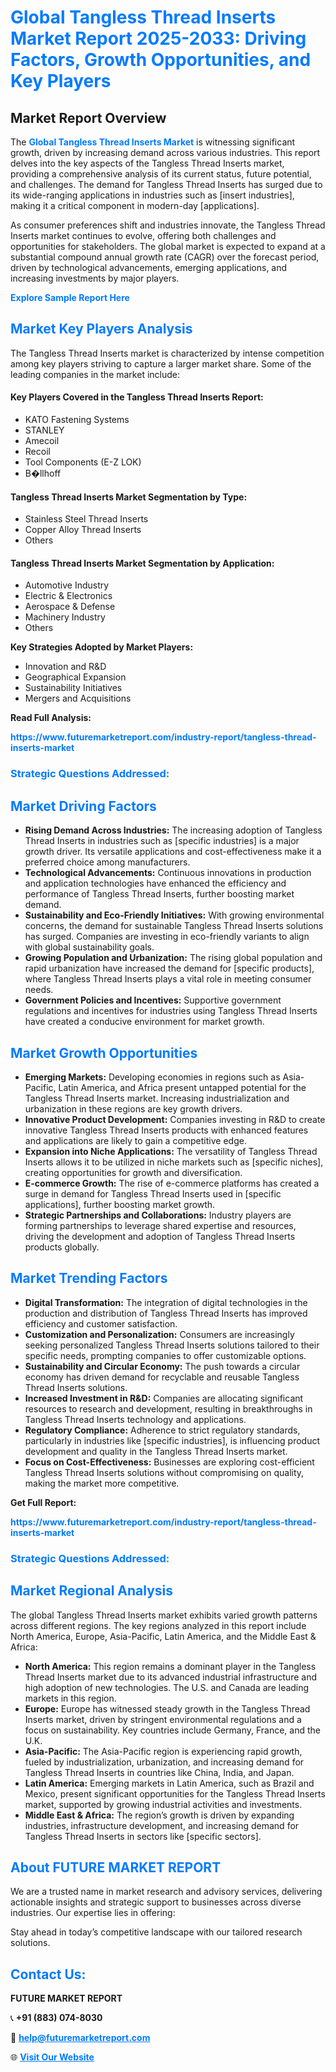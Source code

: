 <h1 style="color: #007BFF;">Global Tangless Thread Inserts Market Report 2025-2033: Driving Factors, Growth Opportunities, and Key Players</h1>

<section id="overview">
<h2>Market Report Overview</h2>
<p>The <a href="https://www.futuremarketreport.com/industry-report/tangless-thread-inserts-market" style="color: #007BFF; text-decoration: none;"><strong>Global Tangless Thread Inserts Market</strong></a> is witnessing significant growth, driven by increasing demand across various industries. This report delves into the key aspects of the Tangless Thread Inserts market, providing a comprehensive analysis of its current status, future potential, and challenges. The demand for Tangless Thread Inserts has surged due to its wide-ranging applications in industries such as [insert industries], making it a critical component in modern-day [applications].</p>
<p>As consumer preferences shift and industries innovate, the Tangless Thread Inserts market continues to evolve, offering both challenges and opportunities for stakeholders. The global market is expected to expand at a substantial compound annual growth rate (CAGR) over the forecast period, driven by technological advancements, emerging applications, and increasing investments by major players.</p>
</section>

<section id="overview">
<p><a href="https://www.futuremarketreport.com/request-sample/reportId=59106" style="color: #007BFF; text-decoration: none;"><strong>Explore Sample Report Here</strong></a></p>
</section>

<section id="key-players">
<h2 style="color: #007BFF;">Market Key Players Analysis</h2>
<p>The Tangless Thread Inserts market is characterized by intense competition among key players striving to capture a larger market share. Some of the leading companies in the market include:</p>
<h4>Key Players Covered in the Tangless Thread Inserts Report:</h4>
<ul><li>KATO Fastening Systems</li><li>STANLEY</li><li>Amecoil</li><li>Recoil</li><li>Tool Components (E-Z LOK)</li><li>B�llhoff</li></ul>
<h4>Tangless Thread Inserts Market Segmentation by Type:</h4>
<ul><li>Stainless Steel Thread Inserts</li><li>Copper Alloy Thread Inserts</li><li>Others</li></ul>

<h4>Tangless Thread Inserts Market Segmentation by Application:</h4>
<ul><li>Automotive Industry</li><li>Electric &amp; Electronics</li><li>Aerospace &amp; Defense</li><li>Machinery Industry</li><li>Others</li></ul>
<p><strong>Key Strategies Adopted by Market Players:</strong></p>
<ul>
<li>Innovation and R&D</li>
<li>Geographical Expansion</li>
<li>Sustainability Initiatives</li>
<li>Mergers and Acquisitions</li>
</ul>
</section>

<section>
<p><strong>Read Full Analysis: </strong></p><a href="https://www.futuremarketreport.com/industry-report/tangless-thread-inserts-market" style="color: #007BFF; text-decoration: none;"><strong>https://www.futuremarketreport.com/industry-report/tangless-thread-inserts-market</strong></a>
<h3 style="color: #007BFF;">Strategic Questions Addressed:</h3>
</section>

<section id="driving-factors">
<h2 style="color: #007BFF;">Market Driving Factors</h2>
<ul>
<li><strong>Rising Demand Across Industries:</strong> The increasing adoption of Tangless Thread Inserts in industries such as [specific industries] is a major growth driver. Its versatile applications and cost-effectiveness make it a preferred choice among manufacturers.</li>
<li><strong>Technological Advancements:</strong> Continuous innovations in production and application technologies have enhanced the efficiency and performance of Tangless Thread Inserts, further boosting market demand.</li>
<li><strong>Sustainability and Eco-Friendly Initiatives:</strong> With growing environmental concerns, the demand for sustainable Tangless Thread Inserts solutions has surged. Companies are investing in eco-friendly variants to align with global sustainability goals.</li>
<li><strong>Growing Population and Urbanization:</strong> The rising global population and rapid urbanization have increased the demand for [specific products], where Tangless Thread Inserts plays a vital role in meeting consumer needs.</li>
<li><strong>Government Policies and Incentives:</strong> Supportive government regulations and incentives for industries using Tangless Thread Inserts have created a conducive environment for market growth.</li>
</ul>
</section>

<section id="growth-opportunities">
<h2 style="color: #007BFF;">Market Growth Opportunities</h2>
<ul>
<li><strong>Emerging Markets:</strong> Developing economies in regions such as Asia-Pacific, Latin America, and Africa present untapped potential for the Tangless Thread Inserts market. Increasing industrialization and urbanization in these regions are key growth drivers.</li>
<li><strong>Innovative Product Development:</strong> Companies investing in R&D to create innovative Tangless Thread Inserts products with enhanced features and applications are likely to gain a competitive edge.</li>
<li><strong>Expansion into Niche Applications:</strong> The versatility of Tangless Thread Inserts allows it to be utilized in niche markets such as [specific niches], creating opportunities for growth and diversification.</li>
<li><strong>E-commerce Growth:</strong> The rise of e-commerce platforms has created a surge in demand for Tangless Thread Inserts used in [specific applications], further boosting market growth.</li>
<li><strong>Strategic Partnerships and Collaborations:</strong> Industry players are forming partnerships to leverage shared expertise and resources, driving the development and adoption of Tangless Thread Inserts products globally.</li>
</ul>
</section>

<section id="trending-factors">
<h2 style="color: #007BFF;">Market Trending Factors</h2>
<ul>
<li><strong>Digital Transformation:</strong> The integration of digital technologies in the production and distribution of Tangless Thread Inserts has improved efficiency and customer satisfaction.</li>
<li><strong>Customization and Personalization:</strong> Consumers are increasingly seeking personalized Tangless Thread Inserts solutions tailored to their specific needs, prompting companies to offer customizable options.</li>
<li><strong>Sustainability and Circular Economy:</strong> The push towards a circular economy has driven demand for recyclable and reusable Tangless Thread Inserts solutions.</li>
<li><strong>Increased Investment in R&D:</strong> Companies are allocating significant resources to research and development, resulting in breakthroughs in Tangless Thread Inserts technology and applications.</li>
<li><strong>Regulatory Compliance:</strong> Adherence to strict regulatory standards, particularly in industries like [specific industries], is influencing product development and quality in the Tangless Thread Inserts market.</li>
<li><strong>Focus on Cost-Effectiveness:</strong> Businesses are exploring cost-efficient Tangless Thread Inserts solutions without compromising on quality, making the market more competitive.</li>
</ul>
</section>

<section>
<p><strong>Get Full Report: </strong></p><a href="https://www.futuremarketreport.com/industry-report/tangless-thread-inserts-market" style="color: #007BFF; text-decoration: none;"><strong>https://www.futuremarketreport.com/industry-report/tangless-thread-inserts-market</strong></a>
<h3 style="color: #007BFF;">Strategic Questions Addressed:</h3>
</section>


<section id="regional-analysis">
<h2 style="color: #007BFF;">Market Regional Analysis</h2>
<p>The global Tangless Thread Inserts market exhibits varied growth patterns across different regions. The key regions analyzed in this report include North America, Europe, Asia-Pacific, Latin America, and the Middle East & Africa:</p>
<ul>
<li><strong>North America:</strong> This region remains a dominant player in the Tangless Thread Inserts market due to its advanced industrial infrastructure and high adoption of new technologies. The U.S. and Canada are leading markets in this region.</li>
<li><strong>Europe:</strong> Europe has witnessed steady growth in the Tangless Thread Inserts market, driven by stringent environmental regulations and a focus on sustainability. Key countries include Germany, France, and the U.K.</li>
<li><strong>Asia-Pacific:</strong> The Asia-Pacific region is experiencing rapid growth, fueled by industrialization, urbanization, and increasing demand for Tangless Thread Inserts in countries like China, India, and Japan.</li>
<li><strong>Latin America:</strong> Emerging markets in Latin America, such as Brazil and Mexico, present significant opportunities for the Tangless Thread Inserts market, supported by growing industrial activities and investments.</li>
<li><strong>Middle East & Africa:</strong> The region’s growth is driven by expanding industries, infrastructure development, and increasing demand for Tangless Thread Inserts in sectors like [specific sectors].</li>
</ul>
</section>

<footer>
<h2 style="color: #007BFF;">About FUTURE MARKET REPORT</h2>
<p>We are a trusted name in market research and advisory services, delivering actionable insights and strategic support to businesses across diverse industries. Our expertise lies in offering:</p>

<p>Stay ahead in today’s competitive landscape with our tailored research solutions.</p>

<h2 style="color: #007BFF;">Contact Us:</h2>
<p><strong>FUTURE MARKET REPORT</strong></p>
<p>📞 <strong>+91 (883) 074-8030</strong></p>
<p>📧 <strong><a href="mailto:help@futuremarketreport.com" style="color: #007BFF;">help@futuremarketreport.com</a></strong></p>
<p>🌐 <strong><a href="https://www.futuremarketreport.com/" style="color: #007BFF;">Visit Our Website</a></strong></p>
</footer>